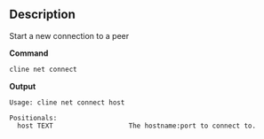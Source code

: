 ## Description
Start a new connection to a peer

**Command**

```sh
cline net connect
```

**Output**

```console
Usage: cline net connect host

Positionals:
  host TEXT                   The hostname:port to connect to.
```
